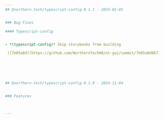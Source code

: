 ```yaml
---
## @northern.tech/typescript-config-0.1.1 - 2025-02-05


### Bug Fixes

#### Typescript-config


- *(typescript-config)* Skip storybooks from building

 ([7b05a8d](https://github.com/NorthernTechHQ/nt-gui/commit/7b05a8d6b77220b123a80d7591b1d759fc4fcdad))  by @aleksandrychev






## @northern.tech/typescript-config-0.1.0 - 2024-11-04


### Features



---
```

